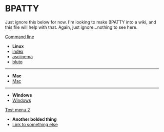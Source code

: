 BPATTY
======
Just ignore this below for now.  I'm looking to make BPATTY into a wiki, and this file will help with that.  Again, just ignore...nothing to see here.

[Command line]()

- **Linux**
- [index](command_line/linux/index.md)
- [asciinema](command_line/linux/asciinema.md)
- [bluto](command_line/linux/bluto.md)
-  ---
- **Mac**
-	[Mac](command_line/mac)
-  ---
- **Windows**
-	[Windows](command_line/windows)

[Test menu 2]()

- **Another bolded thing**
- [Link to something else](https://yahoo.com)

<!-- Below is just a bunch of stuff I borrowed off the SANS Blue Team Wiki so I can build my own menu structure

<!---

[Primers/Reference]()

- **Primers**
-	[Linux CLI 101](Tools/LinuxCLI101.md)
-	[Linux CLI](Tools/LinuxCLI.md)
-   [PowerShell Primer](Tools/PowerShell.md)
-	[PowerShell Get-WinEvent](Tools/Get-WinEvent.md)
-   ----
-   ----
- **Reference**
-	[Windows Event Logs Table](Tools/WindowsEventLogsTable.md)
-   [Packet Analysis](Packets.md)
- <a href='Tools/tcpip/ascii.html' target='_blank'>HEX/DEC/ASCII Chart</a>
-   ----
-   ----
- **Printable Versions**
- [Printable](Printables.md)


[Tools]()

- **Key Tools**
- [Bro](Tools/Bro.md)
- [freq.py](Tools/freq.py.md)
- [ngrep](Tools/ngrep.md)
- [tcpdump](Tools/tcpdump.md)
- [tshark](Tools/tshark.md)
- [PowerShell Get-WinEvent](Tools/Get-WinEvent.md)
-   ----
-   ----
- **Linux Command Line**
-	[Linux CLI 101](Tools/LinuxCLI101.md)
-	[Linux CLI](Tools/LinuxCLI.md)
-   ----
-   ----
- **Printable Versions**
- [Printable](Printables.md)

[TCP/IP]()

- **Summers' TCP/IP Cheat Sheets**
- <a href='Tools/tcpip/ip.html' target='_blank'>IP</a>
- <a href='Tools/tcpip/ipv6.html' target='_blank'>IPv6</a>
- <a href='Tools/tcpip/tcp.html' target='_blank'>TCP</a>
- <a href='Tools/tcpip/udp.html' target='_blank'>UDP</a>
- <a href='Tools/tcpip/icmp.html' target='_blank'>ICMP</a>
- <a href='Tools/tcpip/dns.html' target='_blank'>DNS</a>
-   ----
-   ----
- **Summer's Full Spreadsheet**
-   [Full Packet Analysis SpreadSheet](Packets.md)
-   ----
-   ----
- **Printable Versions**
- [Printable](Printables.md)

[BT: Courses|Certs]()

- **Blue Team Courses**
- <a href='https://www.sans.org/sec555' target='_blank'>555 - SIEM</a>
- <a href='https://www.sans.org/sec511' target='_blank'>511 - SecOps</a>
- <a href='https://www.sans.org/sec503' target='_blank'>503 - IDS</a>
- <a href='https://www.sans.org/sec505' target='_blank'>505 - Windows</a>
- <a href='https://www.sans.org/sec506' target='_blank'>506 - Unix</a>
- <a href='https://www.sans.org/sec579' target='_blank'>579 - Virtualization</a>
-   ----
-   ----
- **Upcoming Courses**
- [545 - Cloud (**New**)](#)
- [530 - Architecture (**Upcoming**)](#)
- [487 - OPSEC (**Upcoming**)](#)
-   ----
-   ----
- **Blue Team Certifications**
- <a href='https://giac.org/gmon' target='_blank'>GMON - 511</a>
- <a href='https://giac.org/gcia' target='_blank'>GCIA - 503</a>
- <a href='https://giac.org/gcwn' target='_blank'>GCWN - 505</a>
- <a href='https://giac.org/gcux' target='_blank'>GCUX - 506</a>
- <a href='https://giac.org/gse' target='_blank'>GSE</a>



[BT: Faculty]()

- **Blue Team Authors**
- <a href='https://www.sans.org/instructors/Eric-Conrad' target='_blank'>Eric Conrad, 511</a>
- <a href='https://www.sans.org/instructors/Jason-Fossen' target='_blank'>Jason Fossen, 505</a>
- <a href='https://www.sans.org/instructors/Justin-Henderson' target='_blank'>Justin Henderson, 555</a>
- <a href='https://www.sans.org/instructors/Seth-Misenar' target='_blank'>Seth Misenar</a>
- <a href='https://www.sans.org/instructors/Judy-Novak' target='_blank'>Judy Novak, 503</a>
- <a href='https://www.sans.org/instructors/Hal-Pomeranz' target='_blank'>Hal Pomeranz, 506</a>
- <a href='https://www.sans.org/instructors/Dave-Shackleford' target='_blank'>Dave Shackleford, 579</a>
- <a href='https://isc.sans.edu/handler_list.html#rob-vandenbrink' target='_blank'>Rob Vandenbrink, 579</a>
-   ----
-   ----
- **Blue Team Instructors**
- [Instructors](instructors.md)

[Pocket Guides]()

- **SANS Pocket Guides**
- <a href='Tools/pdfs/tcpip.pdf' target='_blank'>TCP/IP and tcpdump</a>
- <a href='Tools/pdfs/ipv6_tcpip_pocketguide.pdf' target='_blank'>IPv6</a>
- <a href='Tools/pdfs/linux-shell-survival-guide.pdf' target='_blank'>DFIR Linux Shell Survival</a>
- <a href='Tools/pdfs/PowerShellCheatSheet_v41.pdf' target='_blank'>PowerShell Cheat Sheet</a>
- <a href='Tools/pdfs/windows-command-line-sheet.pdf' target='_blank'>Windows Command Line Cheat Sheet</a>
- <a href='Tools/pdfs/ScapyCheatSheet_v0.2.pdf' target='_blank'>Scapy Cheat Sheet</a>
-   ----
-   ----
- **Printable Versions**
- [Printable](Printables.md)

<!---
[Updates]()

- [Errata](Updates/Eratta.md)
- [Submit Bug/Suggestion](Updates/Bugs.md)
- [Course Suggestion](Updates/Suggest.md)
- [Wiki Contributions](Updates/Contrib.md)
- [Wiki Style Guide](Updates/style_guide.md)


[NetWars Defense](NetWars.md)
--->

<!--
[Printables]()

- Primers
- Reference
- Tools
-	[Linux CLI 101](Tools/pdfs/LinuxCLI101.pdf)
-	[Linux CLI](Tools/pdfs/LinuxCLI.pdf)
-	[PowerShell Get-WinEvent](Tools/pdfs/Get-WinEvent.pdf)
-	[Windows Event Logs Table](Tools/pdfs/WindowsEventLogsTable.pdf)
-   [Packet Analysis SpreadSheet](Packets.md)
- [Bro](Tools/pdfs/Bro.pdf)
- [freq.py](Tools/pdfs/freq.py.pdf)
- [tshark](Tools/pdfs/tshark.pdf)
-->


<!--
-	[ModSecurity Rules](Tools/ModSecurity.md)
- [Regex](Tools/Regex.md)
-->


<!--
- #### Other
- [Roadmap](Courses/Roadmap.md)
- [Course You Need/Want](Courses/Needed.md)
-->

<!--
- [Cert You Need/Want](Courses/Needed.md)
-->

<!--
- [DeepBlueCLI](Tools/DeepBlueCLI.md)
-	[SecurityOnion](Tools/SecurityOnion.md)
-	[ELK](Tools/ELK.md)
- [ngrep](Tools/ngrep.md)
- [Scapy](Tools/Scapy.md)
-	[Sguil](Tools/Sguil.md)
-	[Snort](Tools/Snort.md)
-	[Suricata](Tools/Suricata.md)
- [tcpdump](Tools/tcpdump.md)
-	[Wireshark](Tools/Wireshark.md)

[Resources]()

- [PCAPs](#)
- [Wire/tshark Display Filters](#)
-->


<!--
- <a href='Tools/pdfs/windows-cheat-sheet.pdf' target='_blank'>Windows Cheat Sheet</a>
- <a href='Tools/pdfs/linux-cheat-sheet.pdf' target='_blank'>Linux Cheat Sheet</a>- -->

